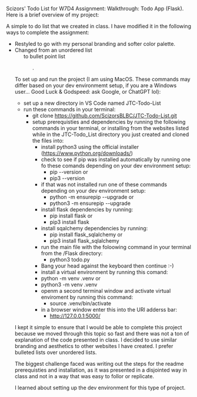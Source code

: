 Scizors' Todo List for W7D4 Assignment: Walkthrough: Todo App (Flask). Here is a brief overview of my project:

A simple to do list that we created in class. I have modified it in the following ways to complete the assignment:
  - Restyled to go with my personal branding and softer color palette.
  - Changed from an unordered list <ul> to bullet point list <ol>.

To set up and run the project (I am using MacOS. These commands may differ based on your dev environmemt setup, if you are a Windows user... Good Luck & Godspeed: ask Google, or ChatGPT lol):
  - set up a new directory in VS Code named JTC-Todo-List
  - run these commands in your terminal:
    - git clone https://github.com/ScizorsBLBC/JTC-Todo-List.git
    - setup prerequisties and dependencies by running the following commands in your terminal, or installing from the websites listed while in the JTC-Todo_List directory you just created and cloned the files into:
      - install python3 using the official installer (https://www.python.org/downloads/)
      - check to see if pip was installed automatically by running one fo these comands depending on your dev environment setup:
        - pip --version
          or
        - pip3 --version
      - if that was not installed run one of these commands depending on your dev environment setup:
        - python -m ensurepip --upgrade
          or
        - python3 -m ensurepip --upgrade
      - install flask dependencies by running:
        - pip install flask
          or
        - pip3 install flask
      - install sqalchemy dependencies by running:
        - pip install flask_sqlalchemy
          or
        - pip3 install flask_sqlalchemy 
      - run the main file with the foloowing command in your terminal from the /Flask directory:
        - python3 todo.py
      -  Bang your head against the keyboard then continue :-)
      -  install a virtual environment by running this comand:
        - python -m venv .venv
          or
        - python3 -m venv .venv
      - openm a second terminal window and activate virtual enviroment by running this command:
        - source .venv/bin/activate
      - in a browser window enter this into the URl adderss bar:
        - http://127.0.0.1:5000/
       
I kept it simple to ensure that I would be able to complete this project because we moved through this topic so fast and there was not a ton of explanation of the code presented in class. I decided to use similar branding and aesthetics to other websites I have created. I prefer bulleted lists over unordered lists. 

The biggest challenge faced was writing out the steps for the readme prerequisties and installation, as it was presented in a disjointed way in class and not in a way that was easy to follor or replicate. 

I learned about setting up the dev environment for this type of project.

